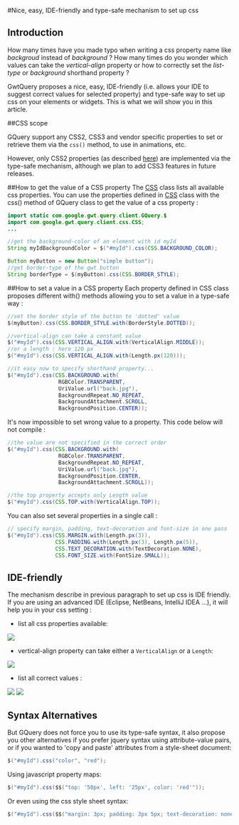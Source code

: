 #Nice, easy, IDE-friendly and type-safe mechanism to set up css

## Introduction
How many times have you made typo when writing a css property name like _backgroud_ instead of _background_ ?
How many times do you wonder which values can take the _vertical-align_ property or how to correctly set the _list-type_ or _background_ shorthand property ?

GwtQuery proposes a nice, easy, IDE-friendly (i.e. allows your IDE to suggest correct values for selected property) and type-safe way to set up css on your elements or widgets. This is what we will show you in this article.

##CSS scope

GQuery support any CSS2, CSS3 and vendor specific properties to set or retrieve them via the `css()` method, to use in animations, etc.

However, only CSS2 properties (as described [here](http://www.w3.org/TR/CSS21/propidx.html)) are implemented via the type-safe mechanism, although we plan to add CSS3 features in future releases.

##How to get the value of a CSS property
The [CSS](http://gwtquery.googlecode.com/svn/trunk/gwtquery-core/javadoc/com/google/gwt/query/client/css/CSS.html) class lists all available css properties. You can use the properties defined in [CSS](http://gwtquery.googlecode.com/svn/trunk/gwtquery-core/javadoc/com/google/gwt/query/client/css/CSS.html) class with the css() method of GQuery class to get the value of a css property :

```java
import static com.google.gwt.query.client.GQuery.$
import com.google.gwt.query.client.css.CSS;
...

//get the background-color of an element with id myId
String myIdBackgroundColor = $("#myId").css(CSS.BACKGROUND_COLOR);

Button myButton = new Button("simple button");
//get border-type of the gwt button
String borderType = $(myButton).css(CSS.BORDER_STYLE);
```

##How to set a value in a CSS property
Each property defined in CSS class proposes different with() methods allowing you to set a value in a type-safe way :

```java
//set the border style of the button to 'dotted' value
$(myButton).css(CSS.BORDER_STYLE.with(BorderStyle.DOTTED));

//vertical-align can take a constant value
$("#myId").css(CSS.VERTICAL_ALIGN.with(VerticalAlign.MIDDLE));
//or a length : here 120 px
$("#myId").css(CSS.VERTICAL_ALIGN.with(Length.px(120)));

//it easy now to specify shorthand property...
$("#myId").css(CSS.BACKGROUND.with(
                RGBColor.TRANSPARENT,
                UriValue.url("back.jpg"),
                BackgroundRepeat.NO_REPEAT,
                BackgroundAttachment.SCROLL,
                BackgroundPosition.CENTER));
```

It's now impossible to set wrong value to a property. This code below will not compile :

```java
//the value are not specified in the correct order
$("#myId").css(CSS.BACKGROUND.with(
                RGBColor.TRANSPARENT,
                BackgroundRepeat.NO_REPEAT,
                UriValue.url("back.jpg"),
                BackgroundPosition.CENTER,
                BackgroundAttachment.SCROLL));

//the top property accepts only Length value
$("#myId").css(CSS.TOP.with(VerticalAlign.TOP));
```

You can also set several properties in a single call :

```java
// specify margin, padding, text-decoration and font-size in one pass
$("#myId").css(CSS.MARGIN.with(Length.px(3)),
               CSS.PADDING.with(Length.px(3), Length.px(5)),
               CSS.TEXT_DECORATION.with(TextDecoration.NONE),
               CSS.FONT_SIZE.with(FontSize.SMALL));
```

## IDE-friendly
The mechanism describe in previous paragraph to set up css is IDE friendly. If you are using an advanced IDE (Eclipse, NetBeans, IntelliJ IDEA ...), it will help you in your css setting :

 * list all css properties available:
<img src="http://gwtquery.googlecode.com/svn/wiki/ide_friendly1.jpg" />

 * vertical-align property can take either a `VerticalAlign` or a `Length`:
<img src="http://gwtquery.googlecode.com/svn/wiki/ide_friendly2.jpg" />

 * list all correct values :
<img src="http://gwtquery.googlecode.com/svn/wiki/ide_friendly3.jpg" />
<img src="http://gwtquery.googlecode.com/svn/wiki/ide_friendly4.jpg" />

## Syntax Alternatives
But GQuery does not force you to use its type-safe syntax, it also propose you other alternatives if you prefer jquery syntax using attribute-value pairs, or if you wanted to 'copy and paste' attributes from a style-sheet document:

```java
$("#myId").css("color", "red");
```

Using javascript property maps:

```java
$("#myId").css($$("top: '50px', left: '25px', color: 'red'"));
```

Or even using the css style sheet syntax:

```java
$("#myId").css($$("margin: 3px; padding: 3px 5px; text-decoration: none; font-size: small;"));
```

